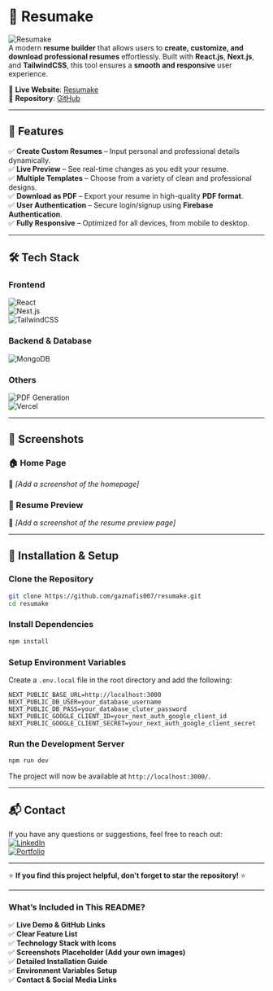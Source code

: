 
# 📝 Resumake  

![Resumake](https://img.shields.io/badge/Resumake-%23000000.svg?&style=for-the-badge&logo=vercel&logoColor=white)  
A modern **resume builder** that allows users to **create, customize, and download professional resumes** effortlessly. Built with **React.js**, **Next.js**, and **TailwindCSS**, this tool ensures a **smooth and responsive** user experience.  

🔗 **Live Website**: [Resumake](https://resumake-nu.vercel.app/)  
📂 **Repository**: [GitHub](https://github.com/gaznafis007/resumake)  

---

## 🚀 Features  

✅ **Create Custom Resumes** – Input personal and professional details dynamically.  
✅ **Live Preview** – See real-time changes as you edit your resume.  
✅ **Multiple Templates** – Choose from a variety of clean and professional designs.  
✅ **Download as PDF** – Export your resume in high-quality **PDF format**.  
✅ **User Authentication** – Secure login/signup using **Firebase Authentication**.  
✅ **Fully Responsive** – Optimized for all devices, from mobile to desktop.  

---

## 🛠️ Tech Stack  

### **Frontend**  
![React](https://img.shields.io/badge/React-%2361DAFB.svg?&style=for-the-badge&logo=react&logoColor=black)  
![Next.js](https://img.shields.io/badge/Next.js-%23000000.svg?&style=for-the-badge&logo=next.js&logoColor=white)  
![TailwindCSS](https://img.shields.io/badge/TailwindCSS-%2306B6D4.svg?&style=for-the-badge&logo=tailwindcss&logoColor=white)  

### **Backend & Database**  
![MongoDB](https://img.shields.io/badge/MongoDB-%2347A248.svg?&style=for-the-badge&logo=mongodb&logoColor=white)  

### **Others**  
![PDF Generation](https://img.shields.io/badge/PDF%20Export-%23000000.svg?&style=for-the-badge)  
![Vercel](https://img.shields.io/badge/Vercel-%23000000.svg?&style=for-the-badge&logo=vercel&logoColor=white)  

---

## 📸 Screenshots  

### 🏠 Home Page  
🚀 *[Add a screenshot of the homepage]*  

### 📄 Resume Preview  
📌 *[Add a screenshot of the resume preview page]*  

---

## 🔧 Installation & Setup  

### **Clone the Repository**  
```sh
git clone https://github.com/gaznafis007/resumake.git
cd resumake
```

### **Install Dependencies**  
```sh
npm install
```

### **Setup Environment Variables**  
Create a `.env.local` file in the root directory and add the following:  
```env
NEXT_PUBLIC_BASE_URL=http://localhost:3000
NEXT_PUBLIC_DB_USER=your_database_username
NEXT_PUBLIC_DB_PASS=your_database_cluter_password
NEXT_PUBLIC_GOOGLE_CLIENT_ID=your_next_auth_google_client_id
NEXT_PUBLIC_GOOGLE_CLIENT_SECRET=your_next_auth_google_client_secret
```

### **Run the Development Server**  
```sh
npm run dev
```
The project will now be available at `http://localhost:3000/`.

---

## 📬 Contact  

If you have any questions or suggestions, feel free to reach out:  
[![LinkedIn](https://img.shields.io/badge/LinkedIn-Gazi%20Nafis-%230077B5.svg?&style=for-the-badge&logo=linkedin&logoColor=white)](https://www.linkedin.com/in/gazi-nafis-4712771a4/)  
[![Portfolio](https://img.shields.io/badge/Portfolio-Visit%20my%20website-%23000000.svg?&style=for-the-badge&logo=vercel&logoColor=white)](https://gazi-nafis-rafi.vercel.app/)  

---

⭐ **If you find this project helpful, don't forget to star the repository!** ⭐  


---

### **What’s Included in This README?**  
✅ **Live Demo & GitHub Links**  
✅ **Clear Feature List**  
✅ **Technology Stack with Icons**  
✅ **Screenshots Placeholder (Add your own images)**  
✅ **Detailed Installation Guide**  
✅ **Environment Variables Setup**  
✅ **Contact & Social Media Links**  
